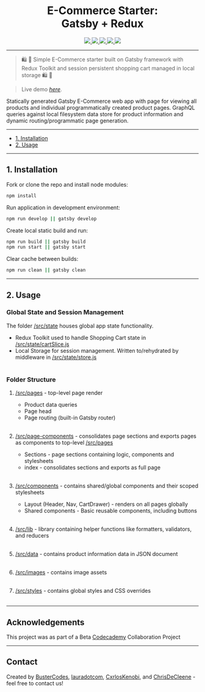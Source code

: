 <p align="center">

<h1 align="center">E-Commerce Starter:<br/>Gatsby + Redux</h1>

<p align="center">
  <a href="https://www.gatsbyjs.com/">
    <img src="https://img.shields.io/badge/Gatsby-v4.4%2B-purple?style=for-the-badge&logo=gatsby">
  </a>
  <a href="https://redux.js.org/">
    <img src="https://img.shields.io/badge/Redux-v7.2.6%2B-blueviolet?style=for-the-badge&logo=redux">
  </a>
  <a href="https://redux-toolkit.js.org/">
    <img src="https://img.shields.io/badge/Redux%20Toolkit-v1.7.1%2B-blueviolet?style=for-the-badge&logo=redux">
  </a>
  <a href="https://www.gatsbyjs.com/docs/how-to/querying-data/running-queries-with-graphiql/">
    <img src="https://img.shields.io/badge/GraphQL-GraphiQL-ff69b4?style=for-the-badge&logo=graphql">
  </a>
  <a href="https://www.gatsbyjs.com/docs/how-to/styling/css-modules">
    <img src="https://img.shields.io/badge/CSS-Modules-9cf?style=for-the-badge&logo=">
  </a>
</p>

---
> 🛍️ 🛒 Simple E-Commerce starter built on Gatsby framework with Redux Toolkit and session persistent shopping cart managed in local storage 🛍️ 🛒

> Live demo [_here_](https://codecademyecommstore.netlify.app/).

Statically generated Gatsby E-Commerce web app with page for viewing all products and individual programmatically created product pages. GraphQL queries against local filesystem data store for product information and dynamic routing/programmatic page generation.

---

- [1. Installation](#1-installation)
- [2. Usage](#2-usage)

---

## 1. Installation

Fork or clone the repo and install node modules:

```bash
npm install
```

Run application in development environment:

```bash
npm run develop || gatsby develop
```

Create local static build and run:

```bash
npm run build || gatsby build
npm run start || gatsby start
```

Clear cache between builds:

```bash
npm run clean || gatsby clean
```

---

## 2. Usage

### Global State and Session Management

The folder [/src/state](https://github.com/lauradotcom/codecademy-collab-ecommerce/tree/main/src/state) houses global app state functionality.

- Redux Toolkit used to handle Shopping Cart state in [/src/state/cartSlice.js](https://github.com/lauradotcom/codecademy-collab-ecommerce/blob/main/src/state/cartSlice.js)
- Local Storage for session management. Written to/rehydrated by middleware in [/src/state/store.js](https://github.com/lauradotcom/codecademy-collab-ecommerce/blob/main/src/state/store.js)
  <br/><br/>

### Folder Structure

1. [/src/pages](https://github.com/lauradotcom/codecademy-collab-ecommerce/tree/main/src/pages) - top-level page render

   - Product data queries
   - Page head
   - Page routing (built-in Gatsby router)
     <br/><br/>

2. [/src/page-components](https://github.com/lauradotcom/codecademy-collab-ecommerce/tree/main/src/page-components) - consolidates page sections and exports pages as components to top-level [/src/pages](https://github.com/lauradotcom/codecademy-collab-ecommerce/tree/main/src/pages)

   - Sections - page sections containing logic, components and stylesheets
   - index - consolidates sections and exports as full page
     <br/><br/>

3. [/src/components](https://github.com/lauradotcom/codecademy-collab-ecommerce/tree/main/src/components) - contains shared/global components and their scoped stylesheets

   - Layout (Header, Nav, CartDrawer) - renders on all pages globally
   - Shared components - Basic reusable components, including buttons
     <br/><br/>

4. [/src/lib](https://github.com/lauradotcom/codecademy-collab-ecommerce/tree/main/src/lib) - library containing helper functions like formatters, validators, and reducers
   <br/><br/>

5. [/src/data](https://github.com/lauradotcom/codecademy-collab-ecommerce/tree/main/src/data) - contains product information data in JSON document
   <br/><br/>

6. [/src/images](https://github.com/lauradotcom/codecademy-collab-ecommerce/tree/main/src/images) - contains image assets
   <br/><br/>

7. [/src/styles](https://github.com/lauradotcom/codecademy-collab-ecommerce/tree/main/src/styles) - contains global styles and CSS overrides
   <br/><br/>

---
## Acknowledgements
This project was as part of a Beta [Codecademy](https://www.codecademy.com/) Collaboration Project

---
## Contact
Created by [BusterCodes](hhttps://github.com/BusterCodes), [lauradotcom](https://github.com/lauradotcom), [CxrlosKenobi](https://github.com/CxrlosKenobi), and [ChrisDeCleene](https://github.com/ChrisDeCleene) - feel free to contact us!